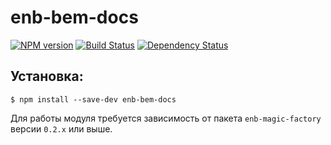 enb-bem-docs
============

[![NPM version](http://img.shields.io/npm/v/enb-bem-docs.svg?style=flat)](http://npmjs.org/package/enb-bem-docs) [![Build Status](http://img.shields.io/travis/enb-bem/enb-bem-docs/master.svg?style=flat)](https://travis-ci.org/enb-bem/enb-bem-docs) [![Dependency Status](http://img.shields.io/david/enb-bem/enb-bem-docs.svg?style=flat)](https://david-dm.org/enb-bem/enb-bem-docs)

Установка:
----------

```
$ npm install --save-dev enb-bem-docs
```

Для работы модуля требуется зависимость от пакета `enb-magic-factory` версии `0.2.x` или выше.
